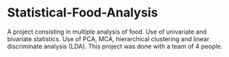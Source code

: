 # Statistical-Food-Analysis
A project consisting in multiple analysis of food. Use of univariate and bivariate statistics. Use of PCA, MCA, hierarchical clustering and linear discriminate analysis (LDA). This project was done with a team of 4 people. 
